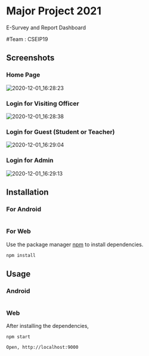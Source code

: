# Major Project 2021

E-Survey and Report Dashboard

#Team : CSEIP19

## Screenshots

### Home Page

![2020-12-01_16:28:23](https://user-images.githubusercontent.com/44445154/100732764-32f63d80-33f3-11eb-93b2-dd2db759e7cf.png)

### Login for Visiting Officer

![2020-12-01_16:28:38](https://user-images.githubusercontent.com/44445154/100732865-5caf6480-33f3-11eb-814f-0c7f3ea655e6.png)

### Login for Guest (Student or Teacher)

![2020-12-01_16:29:04](https://user-images.githubusercontent.com/44445154/100732921-72248e80-33f3-11eb-8406-8a11c36aa52c.png)

### Login for Admin

![2020-12-01_16:29:13](https://user-images.githubusercontent.com/44445154/100732964-823c6e00-33f3-11eb-8b4e-f1db7dde4f19.png)


## Installation

### For Android

```
```

### For Web


Use the package manager [npm](https://npmjs.com/) to install dependencies.

```bash
npm install
```

## Usage

### Android

```
```
### Web

After installing the dependencies,

```
npm start

Open, http://localhost:9000
```
